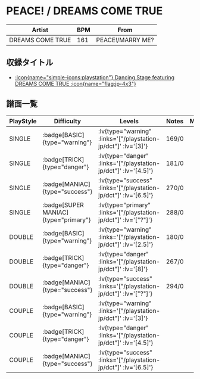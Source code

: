 # PEACE! / DREAMS COME TRUE

|Artist|BPM|From|
|------|---|----|
|DREAMS COME TRUE|161|PEACE!/MARRY ME?|

## 収録タイトル

- [ :icon{name="simple-icons:playstation"} Dancing Stage featuring DREAMS COME TRUE :icon{name="flag:jp-4x3"} ](/playstation-jp/dct)

## 譜面一覧

|PlayStyle|Difficulty|Levels|Notes|Movie|
|---------|----------|------|-----|-----|
|SINGLE| :badge[BASIC]{type="warning"} | :lv{type="warning" :links='["/playstation-jp/dct"]' :lv='[3]'} |169/0||
|SINGLE| :badge[TRICK]{type="danger"} | :lv{type="danger" :links='["/playstation-jp/dct"]' :lv='[4.5]'} |181/0||
|SINGLE| :badge[MANIAC]{type="success"} | :lv{type="success" :links='["/playstation-jp/dct"]' :lv='[6.5]'} |270/0||
|SINGLE| :badge[SUPER MANIAC]{type="primary"} | :lv{type="primary" :links='["/playstation-jp/dct"]' :lv='["?"]'} |288/0||
|DOUBLE| :badge[BASIC]{type="warning"} | :lv{type="warning" :links='["/playstation-jp/dct"]' :lv='[2.5]'} |180/0||
|DOUBLE| :badge[TRICK]{type="danger"} | :lv{type="danger" :links='["/playstation-jp/dct"]' :lv='[8]'} |267/0||
|DOUBLE| :badge[MANIAC]{type="success"} | :lv{type="success" :links='["/playstation-jp/dct"]' :lv='["?"]'} |294/0||
|COUPLE| :badge[BASIC]{type="warning"} | :lv{type="warning" :links='["/playstation-jp/dct"]' :lv='[3]'} |||
|COUPLE| :badge[TRICK]{type="danger"} | :lv{type="danger" :links='["/playstation-jp/dct"]' :lv='[4.5]'} |||
|COUPLE| :badge[MANIAC]{type="success"} | :lv{type="success" :links='["/playstation-jp/dct"]' :lv='[6.5]'} |||
